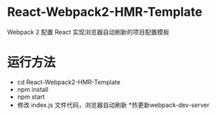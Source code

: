# React-Webpack2-HMR-Template
Webpack 2 配置 React 实现浏览器自动刷新的项目配置模板

# 运行方法
* cd React-Webpack2-HMR-Template
* npm install
* npm start
* 修改 index.js 文件代码，浏览器自动刷新
*热更新webpack-dev-server